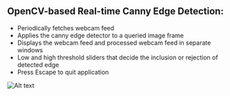 OpenCV-based Real-time Canny Edge Detection:
-------------------------------------------

-   Periodically fetches webcam feed
-   Applies the canny edge detector to a queried image frame
-   Displays the webcam feed and processed webcam feed in separate
    windows
-   Low and high threshold sliders that decide the inclusion or
    rejection of detected edge
-   Press Escape to quit application

![Alt text](/sample_io.png?raw=true "Real-Time Edge Detection")

